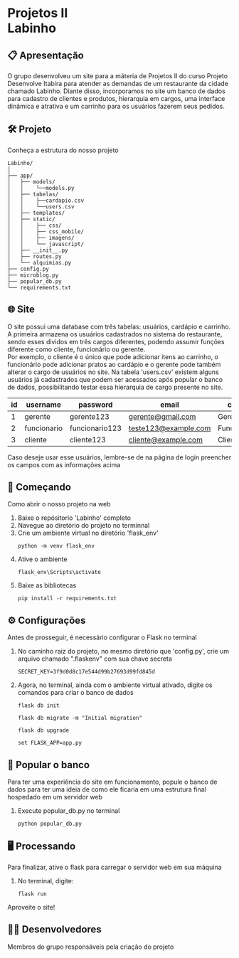 # Projetos II <br> Labinho

## 📋 Apresentação
O grupo desenvolveu um site para a máteria de Projetos II do curso Projeto Desenvolve Itabira para atender as demandas de um restaurante da cidade chamado Labinho. Diante disso, incorporamos no site um 
banco de dados para cadastro de clientes e produtos, hierarquia em cargos, uma interface dinâmica e atrativa e um carrinho para os usuários fazerem seus pedidos. 

## 🛠️ Projeto
Conheça a estrutura do nosso projeto

```
Labinho/
│
├── app/
│   ├── models/
│   │    └──models.py
│   ├── tabelas/
│   │    ├──cardapio.csv
│   │    └──users.csv
│   ├── templates/
│   ├── static/
│   │    ├── css/
│   │    ├── css_mobile/
│   │    ├── imagens/
│   │    └── javascript/
│   ├── __init__.py
│   ├── routes.py
│   └── alquimias.py
├── config.py
├── microblog.py
├── popular_db.py
└── requirements.txt
```

## 🌐 Site
O site possui uma database com três tabelas: usuários, cardápio e carrinho. A primeira armazena os usuários cadastrados no sistema do restaurante, sendo esses dividos em três cargos diferentes, podendo assumir funções diferente como cliente, funcionário ou gerente. <br>
Por exemplo, o cliente é o único que pode adicionar itens ao carrinho, o funcionário pode adicionar pratos ao cardápio e o gerente pode também alterar o cargo de usuários no site. Na tabela 'users.csv' existem alguns usuários já cadastrados que podem ser acessados após popular o banco de dados, possibilitando testar essa hierarquia de cargo presente no site.

| id  | username     | password      | email                  | cargo       | remember |
| --- | ------------ | ------------- | ---------------------- | ----------- | -------- |
| 1   | gerente      | gerente123    | gerente@gmail.com      | Gerente     | 0        |
| 2   | funcionario  | funcionario123| teste123@example.com   | Funcionário | 0        |
| 3   | cliente      | cliente123    | cliente@example.com    | Cliente     | 0        |

Caso deseje usar esse usuários, lembre-se de na página de login preencher os campos com as informações acima 

## 🏁 Começando
Como abrir o nosso projeto na web

1. Baixe o repósitorio 'Labinho' completo
2. Navegue ao diretório do projeto no terminnal
3. Crie um ambiente virtual no diretório 'flask_env'
   ```
   python -m venv flask_env
   ```
4. Ative o ambiente
   ```
   flask_env\Scripts\activate
   ```
5. Baixe as bibliotecas
   ```
   pip install -r requirements.txt
   ```

## ⚙️ Configurações
Antes de prosseguir, é necessário configurar o Flask no terminal

1. No caminho raiz do projeto, no mesmo diretório que 'config.py', crie um arquivo chamado ".flaskenv" com sua chave secreta
   ```
   SECRET_KEY=3f9d0d8c17e544d99b27693d99fd845d
   ```
2. Agora, no terminal, ainda com o ambiente virtual ativado, digite os comandos para criar o banco de dados
   ```
   flask db init
   ```
   ```
   flask db migrate -m "Initial migration"
   ```
    ```
   flask db upgrade
   ```
   ```
   set FLASK_APP=app.py
   ```

## 💾 Popular o banco
Para ter uma experiência do site em funcionamento, popule o banco de dados para ter uma ideia de como ele ficaria em uma estrutura final hospedado em um servidor web

1. Execute popular_db.py no terminal
   ```
   python popular_db.py
   ```
## 🖥️ Processando
Para finalizar, ative o flask para carregar o servidor web em sua máquina

1. No terminal, digite:
    ```
    flask run
    ```
    
Aproveite o site!

## 👨‍💻 Desenvolvedores
Membros do grupo responsáveis pela criação do projeto







      
